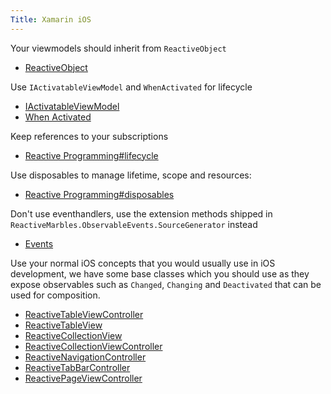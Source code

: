 ```yaml
---
Title: Xamarin iOS
---
```


Your viewmodels should inherit from `ReactiveObject`

- [ReactiveObject](~/api/ReactiveUI.ReactiveObject.yml)

Use `IActivatableViewModel` and `WhenActivated` for lifecycle

- [IActivatableViewModel](~/api/ReactiveUI.IActivatableViewModel.yml)
- [When Activated](~/docs/handbook/when-activated.md)

Keep references to your subscriptions

- [Reactive Programming#lifecycle](~/docs/reactive-programming/index.md#lifecycle)

Use disposables to manage lifetime, scope and resources:

- [Reactive Programming#disposables](~/docs/reactive-programming/index.md#disposables)

Don't use eventhandlers, use the extension methods shipped in `ReactiveMarbles.ObservableEvents.SourceGenerator` instead

- [Events](~/docs/handbook/events.md)

Use your normal iOS concepts that you would usually use in iOS development, we have some base classes which you should use as they expose observables such as `Changed`, `Changing` and `Deactivated` that can be used for composition.

- [ReactiveTableViewController](~/api/reactiveui/reactivetableviewcontroller/)
- [ReactiveTableView](~/api/reactiveui/reactivetableview/)
- [ReactiveCollectionView](~/api/reactiveui/reactivecollectionview/)
- [ReactiveCollectionViewController](~/api/reactiveui/reactivecollectionviewcontroller)
- [ReactiveNavigationController](~/api/reactiveui/reactivenavigationcontroller)
- [ReactiveTabBarController](~/api/reactiveui/reactivetabbarcontroller/)
- [ReactivePageViewController](~/api/reactiveui/reactivepageviewcontroller/)
